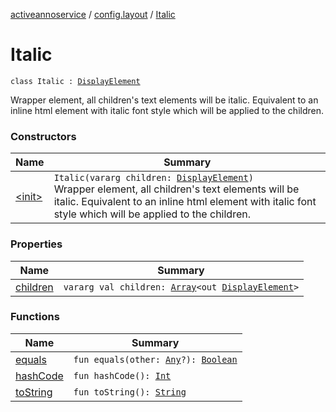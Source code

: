 [activeannoservice](../../index.md) / [config.layout](../index.md) / [Italic](./index.md)

# Italic

`class Italic : `[`DisplayElement`](../-display-element.md)

Wrapper element, all children's text elements will be italic. Equivalent to an inline html element with italic font style
which will be applied to the children.

### Constructors

| Name | Summary |
|---|---|
| [&lt;init&gt;](-init-.md) | `Italic(vararg children: `[`DisplayElement`](../-display-element.md)`)`<br>Wrapper element, all children's text elements will be italic. Equivalent to an inline html element with italic font style which will be applied to the children. |

### Properties

| Name | Summary |
|---|---|
| [children](children.md) | `vararg val children: `[`Array`](https://kotlinlang.org/api/latest/jvm/stdlib/kotlin/-array/index.html)`<out `[`DisplayElement`](../-display-element.md)`>` |

### Functions

| Name | Summary |
|---|---|
| [equals](equals.md) | `fun equals(other: `[`Any`](https://kotlinlang.org/api/latest/jvm/stdlib/kotlin/-any/index.html)`?): `[`Boolean`](https://kotlinlang.org/api/latest/jvm/stdlib/kotlin/-boolean/index.html) |
| [hashCode](hash-code.md) | `fun hashCode(): `[`Int`](https://kotlinlang.org/api/latest/jvm/stdlib/kotlin/-int/index.html) |
| [toString](to-string.md) | `fun toString(): `[`String`](https://kotlinlang.org/api/latest/jvm/stdlib/kotlin/-string/index.html) |
